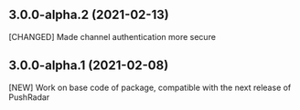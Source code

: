 ## 3.0.0-alpha.2 (2021-02-13)

[CHANGED] Made channel authentication more secure

## 3.0.0-alpha.1 (2021-02-08)

[NEW] Work on base code of package, compatible with the next release of PushRadar
